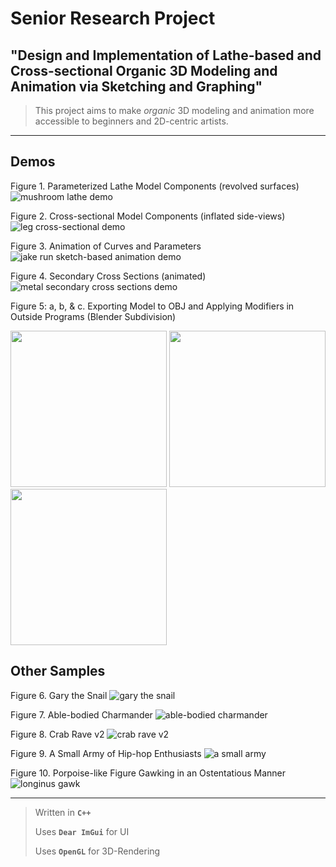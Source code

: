 

<!-- <p align="center"><img alt="Modrawl" src="docs/icon/NameLogo.png" width="50%"><img alt="Modrawl Logo" src="docs/icon/icon.png" width="25%"></p>
 -->

# Senior Research Project
## "Design and Implementation of Lathe-based and Cross-sectional Organic 3D Modeling and Animation via Sketching and Graphing"

> This project aims to make *organic* 3D modeling and animation more accessible to beginners and 2D-centric artists.


---

## Demos

Figure 1. Parameterized Lathe Model Components (revolved surfaces)
![mushroom lathe demo](https://raw.githubusercontent.com/TobySalusky/SeniorResearch/main/docs/images/MushroomDemo.gif?raw=true)

Figure 2. Cross-sectional Model Components (inflated side-views)
![leg cross-sectional demo](https://raw.githubusercontent.com/TobySalusky/SeniorResearch/main/docs/images/LegDemo.png?raw=true)

Figure 3. Animation of Curves and Parameters
![jake run sketch-based animation demo](https://raw.githubusercontent.com/TobySalusky/SeniorResearch/main/docs/images/JakeRunDemo.gif?raw=true)

Figure 4. Secondary Cross Sections (animated)
![metal secondary cross sections demo](https://raw.githubusercontent.com/TobySalusky/SeniorResearch/main/docs/images/MetalDemo.gif?raw=true)

Figure 5: a, b, & c. Exporting Model to OBJ and Applying Modifiers in Outside Programs (Blender Subdivision)
<p float="left">
  <img src="/docs/images/MewV1Demo.png" width="250" />
  <img src="/docs/images/MewV2Demo.png" width="250" />
  <img src="/docs/images/MewV3Demo.png" width="250" />
</p>


## Other Samples

Figure 6. Gary the Snail
![gary the snail](https://raw.githubusercontent.com/TobySalusky/SeniorResearch/main/docs/images/GarySample.png?raw=true)

Figure 7. Able-bodied Charmander
![able-bodied charmander](https://raw.githubusercontent.com/TobySalusky/SeniorResearch/main/docs/images/CharmanderSample.png?raw=true)

Figure 8. Crab Rave v2
![crab rave v2](https://raw.githubusercontent.com/TobySalusky/SeniorResearch/main/docs/images/CrabRaveSample.gif?raw=true)

Figure 9. A Small Army of Hip-hop Enthusiasts
![a small army](https://raw.githubusercontent.com/TobySalusky/SeniorResearch/main/docs/images/SmallArmySample.gif?raw=true)

Figure 10. Porpoise-like Figure Gawking in an Ostentatious Manner
![longinus gawk](https://raw.githubusercontent.com/TobySalusky/SeniorResearch/main/docs/images/LonginusGawkSample.gif?raw=true)


---

> Written in **`C++`**
> 
> Uses **`Dear ImGui`** for UI
> 
> Uses **`OpenGL`** for 3D-Rendering
